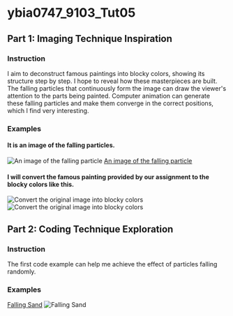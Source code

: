 # ybia0747_9103_Tut05

## Part 1: Imaging Technique Inspiration
### Instruction
I aim to deconstruct famous paintings into blocky colors, showing its structure step by step. I hope to reveal how these masterpieces are built. The falling particles that continuously form the image can draw the viewer's attention to the parts being painted. Computer animation can generate these falling particles and make them converge in the correct positions, which I find very interesting.
### Examples
#### It is an image of the falling particles.
![An image of the falling particle](https://nftnow.com/wp-content/uploads/2023/02/16-700x875.png)
[An image of the falling particle](https://eirikhodne.no/kode-eksempler/Klokker/Sandklokke/)

#### I will convert the famous painting provided by our assignment to the blocky colors like this.
![Convert the original image into blocky colors](https://img.zcool.cn/community/0129376152dc1811013e8943fdfefa.jpg?x-oss-process=image/auto-orient,1/resize,m_lfit,w_1280,limit_1/sharpen,100)
![Convert the original image into blocky colors](https://img.zcool.cn/community/016db75e675666a80120a895d16cb6.jpg@1280w_1l_2o_100sh.jpg)

## Part 2: Coding Technique Exploration
### Instruction
The first code example can help me achieve the effect of particles falling randomly.
### Examples
[Falling Sand](https://gist.github.com/OrangoMango/7dd92d3b41d3ca252ae789c8e8ee9cb0)
![Falling Sand](https://thecodingtrain.com/static/c02376386ceeb7a8aeb12225a8667f38/0b494/contribution-1706110961.webp)